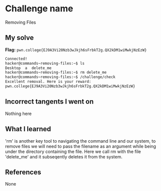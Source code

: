 # Challenge name
Removing Files

## My solve
**Flag:** `pwn.college{EJ9A3Vi20Nzb3wJkjh6sFrbkT2g.QX2kDM1wiMwkjNzEzW}`

```bash
Connected!
hacker@commands~removing-files:~$ ls
Desktop  a  delete_me
hacker@commands~removing-files:~$ rm delete_me
hacker@commands~removing-files:~$ /challenge/check
Excellent removal. Here is your reward:
pwn.college{EJ9A3Vi20Nzb3wJkjh6sFrbkT2g.QX2kDM1wiMwkjNzEzW}
```

## Incorrect tangents I went on
Nothing here

## What I learned
'rm' is another key tool to navigating the command line and our system, to remove files we will need to pass the filename as an argument while being under the directory containing the file. Here we call rm with the file 'delete_me' and it subseqently deletes it from the system.

## References
None